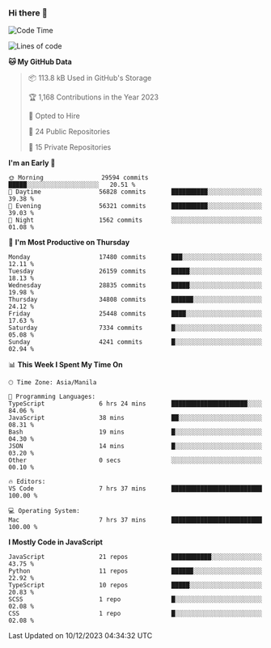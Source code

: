 ### Hi there 👋

<!--START_SECTION:waka-->
![Code Time](http://img.shields.io/badge/Code%20Time-472%20hrs%2037%20mins-blue)

![Lines of code](https://img.shields.io/badge/From%20Hello%20World%20I%27ve%20Written-60.5%20million%20lines%20of%20code-blue)

**🐱 My GitHub Data** 

> 📦 113.8 kB Used in GitHub's Storage 
 > 
> 🏆 1,168 Contributions in the Year 2023
 > 
> 💼 Opted to Hire
 > 
> 📜 24 Public Repositories 
 > 
> 🔑 15 Private Repositories 
 > 
**I'm an Early 🐤** 

```text
🌞 Morning                29594 commits       █████░░░░░░░░░░░░░░░░░░░░   20.51 % 
🌆 Daytime                56828 commits       ██████████░░░░░░░░░░░░░░░   39.38 % 
🌃 Evening                56321 commits       ██████████░░░░░░░░░░░░░░░   39.03 % 
🌙 Night                  1562 commits        ░░░░░░░░░░░░░░░░░░░░░░░░░   01.08 % 
```
📅 **I'm Most Productive on Thursday** 

```text
Monday                   17480 commits       ███░░░░░░░░░░░░░░░░░░░░░░   12.11 % 
Tuesday                  26159 commits       █████░░░░░░░░░░░░░░░░░░░░   18.13 % 
Wednesday                28835 commits       █████░░░░░░░░░░░░░░░░░░░░   19.98 % 
Thursday                 34808 commits       ██████░░░░░░░░░░░░░░░░░░░   24.12 % 
Friday                   25448 commits       ████░░░░░░░░░░░░░░░░░░░░░   17.63 % 
Saturday                 7334 commits        █░░░░░░░░░░░░░░░░░░░░░░░░   05.08 % 
Sunday                   4241 commits        █░░░░░░░░░░░░░░░░░░░░░░░░   02.94 % 
```


📊 **This Week I Spent My Time On** 

```text
🕑︎ Time Zone: Asia/Manila

💬 Programming Languages: 
TypeScript               6 hrs 24 mins       █████████████████████░░░░   84.06 % 
JavaScript               38 mins             ██░░░░░░░░░░░░░░░░░░░░░░░   08.31 % 
Bash                     19 mins             █░░░░░░░░░░░░░░░░░░░░░░░░   04.30 % 
JSON                     14 mins             █░░░░░░░░░░░░░░░░░░░░░░░░   03.20 % 
Other                    0 secs              ░░░░░░░░░░░░░░░░░░░░░░░░░   00.10 % 

🔥 Editors: 
VS Code                  7 hrs 37 mins       █████████████████████████   100.00 % 

💻 Operating System: 
Mac                      7 hrs 37 mins       █████████████████████████   100.00 % 
```

**I Mostly Code in JavaScript** 

```text
JavaScript               21 repos            ███████████░░░░░░░░░░░░░░   43.75 % 
Python                   11 repos            ██████░░░░░░░░░░░░░░░░░░░   22.92 % 
TypeScript               10 repos            █████░░░░░░░░░░░░░░░░░░░░   20.83 % 
SCSS                     1 repo              █░░░░░░░░░░░░░░░░░░░░░░░░   02.08 % 
CSS                      1 repo              █░░░░░░░░░░░░░░░░░░░░░░░░   02.08 % 
```




 Last Updated on 10/12/2023 04:34:32 UTC
<!--END_SECTION:waka-->
